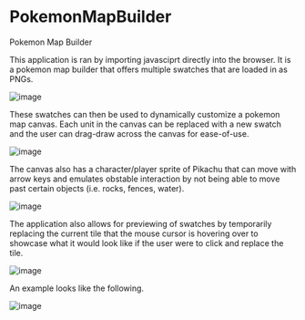 # PokemonMapBuilder

Pokemon Map Builder

This application is ran by importing javasciprt directly into the browser. It is a pokemon map builder that offers multiple swatches that are loaded in as PNGs. 

![image](https://user-images.githubusercontent.com/79131282/137393076-0df73e19-b1c9-4052-aecb-bf2388c75513.png)


These swatches can then be used to dynamically customize a pokemon map canvas. Each unit in the canvas can be replaced with a new swatch and the user can drag-draw across the canvas for ease-of-use.

![image](https://user-images.githubusercontent.com/79131282/137393167-e5f0b02b-12f8-4542-85b5-12e4677ad491.png)

The canvas also has a character/player sprite of Pikachu that can move with arrow keys and emulates obstable interaction by not being able to move past certain objects (i.e. rocks, fences, water).

![image](https://user-images.githubusercontent.com/79131282/137394128-eafdde7d-ab4c-4e29-812e-d1a5f87e4c8d.png)

The application also allows for previewing of swatches by temporarily replacing the current tile that the mouse cursor is hovering over to showcase what it would look like if the user were to click and replace the tile.

![image](https://user-images.githubusercontent.com/79131282/137393776-ef066b23-26ef-4a44-b8ec-7f1e535f2f15.png)

An example looks like the following.

![image](https://user-images.githubusercontent.com/79131282/137393122-a772faab-7e98-4bce-ad2c-4ee6583b1a94.png)


